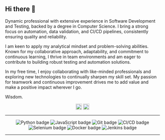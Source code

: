 <h2 align="left"> Hi there 👋</h2>
<p>
Dynamic professional with extensive experience in Software Development and Testing, backed by a degree in Computer Science. I bring a strong focus on automation, data validation, and CI/CD pipelines, consistently ensuring quality and reliability. 

I am keen to apply my analytical mindset and problem-solving abilities. Known for my collaborative approach, adaptability, and commitment to continuous learning, I thrive in team environments and am eager to contribute to building robust testing and automation solutions.

In my free time, I enjoy collaborating with like-minded professionals and exploring new technologies to continually sharpen my skill set. My passion for teamwork and continuous improvement drives me to add value and make a positive impact wherever I go.

  Wisdom.
</p>

<!--- Social Media Links -->
<p align="center">
  <a href="https://github.com/WisEbo"><img src="https://img.shields.io/badge/GitHub-%23121011.svg?style=plastic&logo=github&logoColor=white" alt="GitHub link" height="20"/></a> 
  <a href="https://www.linkedin.com/in/wisdom-ebohoin"><img src="https://img.shields.io/badge/LinkedIn-%230077B5.svg?style=plastic&logo=linkedin&logoColor=white" alt="LinkedIn link" height="20"/></a>
</p>  

____________________

<!-- Technology Stack -->
<div align="center">
  <img src="https://img.shields.io/badge/Python-%2314354C.svg?style=plastic&logo=python&logoColor=white" alt="Python badge"/>
  <img src="https://img.shields.io/badge/JavaScript-%23323330.svg?style=plastic&logo=javascript&logoColor=%23F7DF1E" alt="JavaScript badge"/>
  <img src="https://img.shields.io/badge/Git-%23F05033.svg?style=plastic&logo=git&logoColor=white" alt="Git badge"/>
  <img src="https://img.shields.io/badge/CI/CD-%23000000.svg?style=plastic&logo=gitlab&logoColor=white" alt="CI/CD badge"/>
  <img src="https://img.shields.io/badge/Selenium-%430098.svg?style=plastic&logo=selenium&logoColor=white" alt="Selenium badge"/>
  <img src="https://img.shields.io/badge/Docker-%230db7ed.svg?style=plastic&logo=docker&logoColor=white" alt="Docker badge"/>
  <img src="https://img.shields.io/badge/Jenkins-%23D24939.svg?style=plastic&logo=jenkins&logoColor=white" alt="Jenkins badge"/>
</div>

____________________

<!--
**WisEbo/wisebo** is a ✨ _special_ ✨ repository because its `README.md` (this file) appears on your GitHub profile.

Here are some ideas to get you started:

- 🔭 I’m currently working on ...
- 🌱 I’m currently learning ...
- 👯 I’m looking to collaborate on ...
- 🤔 I’m looking for help with ...
- 💬 Ask me about ...
- 📫 How to reach me: ...
- 😄 Pronouns: ...
- ⚡ Fun fact: ...
-->
